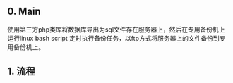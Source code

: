## 0. Main
使用第三方php类库将数据库导出为sql文件存在服务器上，然后在专用备份机上运行linux bash script 定时执行备份任务，以ftp方式将服务器上的文件备份到专用备份机上。

## 1. 流程
